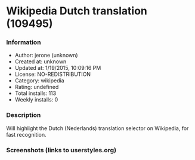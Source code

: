 # Wikipedia Dutch translation (109495)

### Information
- Author: jerone (unknown)
- Created at: unknown
- Updated at: 1/19/2015, 10:09:16 PM
- License: NO-REDISTRIBUTION
- Category: wikipedia
- Rating: undefined
- Total installs: 113
- Weekly installs: 0


### Description
Will highlight the Dutch (Nederlands) translation selector on Wikipedia, for fast recognition.


### Screenshots (links to userstyles.org)



